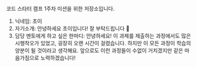 코드 스타터 캠프 1주차 미션을 위한 저장소입니다.

1. 닉네임: 초이
2. 자기소개: 안녕하세요 초이입니다! 잘 부탁드립니다 🥳
3. 담당 멘토에게 하고 싶은 한마디: 안녕하세요! 이 과제를 제출하는 과정에서도 많은 시행착오가 있었고, 굉장히 오랜 시간이 걸렸습니다. 하지만 이 모든 과정이 학습의 양분이 될 것이라고 생각해요. 앞으로도 이런 과정들이 수없이 거치겠지만 같은 마음가짐으로 노력하겠습니다!
